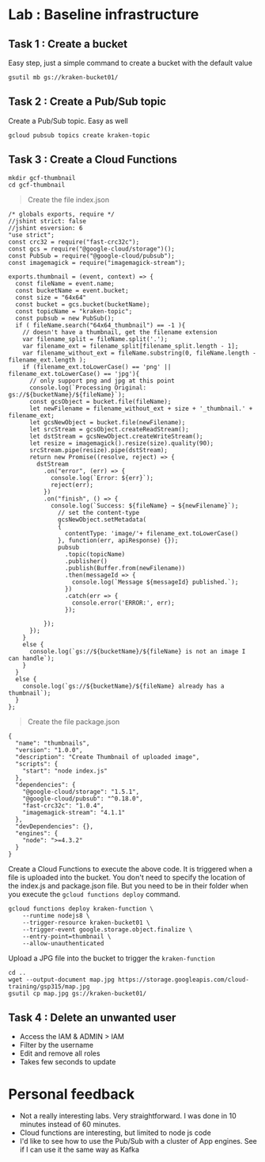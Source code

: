 # Lab : Baseline infrastructure

## Task 1 : Create a bucket

Easy step, just a simple command to create a bucket with the default value

```
gsutil mb gs://kraken-bucket01/
```

## Task 2 : Create a Pub/Sub topic

Create a Pub/Sub topic. Easy as well

```
gcloud pubsub topics create kraken-topic
```

## Task 3 : Create a Cloud Functions

```
mkdir gcf-thumbnail
cd gcf-thumbnail
```

> Create the file index.json

```
/* globals exports, require */
//jshint strict: false
//jshint esversion: 6
"use strict";
const crc32 = require("fast-crc32c");
const gcs = require("@google-cloud/storage")();
const PubSub = require("@google-cloud/pubsub");
const imagemagick = require("imagemagick-stream");

exports.thumbnail = (event, context) => {
  const fileName = event.name;
  const bucketName = event.bucket;
  const size = "64x64"
  const bucket = gcs.bucket(bucketName);
  const topicName = "kraken-topic";
  const pubsub = new PubSub();
  if ( fileName.search("64x64_thumbnail") == -1 ){
    // doesn't have a thumbnail, get the filename extension
    var filename_split = fileName.split('.');
    var filename_ext = filename_split[filename_split.length - 1];
    var filename_without_ext = fileName.substring(0, fileName.length - filename_ext.length );
    if (filename_ext.toLowerCase() == 'png' || filename_ext.toLowerCase() == 'jpg'){
      // only support png and jpg at this point
      console.log(`Processing Original: gs://${bucketName}/${fileName}`);
      const gcsObject = bucket.file(fileName);
      let newFilename = filename_without_ext + size + '_thumbnail.' + filename_ext;
      let gcsNewObject = bucket.file(newFilename);
      let srcStream = gcsObject.createReadStream();
      let dstStream = gcsNewObject.createWriteStream();
      let resize = imagemagick().resize(size).quality(90);
      srcStream.pipe(resize).pipe(dstStream);
      return new Promise((resolve, reject) => {
        dstStream
          .on("error", (err) => {
            console.log(`Error: ${err}`);
            reject(err);
          })
          .on("finish", () => {
            console.log(`Success: ${fileName} → ${newFilename}`);
              // set the content-type
              gcsNewObject.setMetadata(
              {
                contentType: 'image/'+ filename_ext.toLowerCase()
              }, function(err, apiResponse) {});
              pubsub
                .topic(topicName)
                .publisher()
                .publish(Buffer.from(newFilename))
                .then(messageId => {
                  console.log(`Message ${messageId} published.`);
                })
                .catch(err => {
                  console.error('ERROR:', err);
                });

          });
      });
    }
    else {
      console.log(`gs://${bucketName}/${fileName} is not an image I can handle`);
    }
  }
  else {
    console.log(`gs://${bucketName}/${fileName} already has a thumbnail`);
  }
};
```

> Create the file package.json

```
{
  "name": "thumbnails",
  "version": "1.0.0",
  "description": "Create Thumbnail of uploaded image",
  "scripts": {
    "start": "node index.js"
  },
  "dependencies": {
    "@google-cloud/storage": "1.5.1",
    "@google-cloud/pubsub": "^0.18.0",
    "fast-crc32c": "1.0.4",
    "imagemagick-stream": "4.1.1"
  },
  "devDependencies": {},
  "engines": {
    "node": ">=4.3.2"
  }
}
```

Create a Cloud Functions to execute the above code. It is triggered when a file is uploaded into the bucket.
You don't need to specify the location of the index.js and package.json file. But you need to be in their folder when
you execute the `gcloud functions deploy` command.

```
gcloud functions deploy kraken-function \
    --runtime nodejs8 \
    --trigger-resource kraken-bucket01 \
    --trigger-event google.storage.object.finalize \
    --entry-point=thumbnail \
    --allow-unauthenticated
```

Upload a JPG file into the bucket to trigger the `kraken-function`

```
cd ..
wget --output-document map.jpg https://storage.googleapis.com/cloud-training/gsp315/map.jpg
gsutil cp map.jpg gs://kraken-bucket01/
```

## Task 4 : Delete an unwanted user

- Access the IAM & ADMIN > IAM
- Filter by the username
- Edit and remove all roles
- Takes few seconds to update

# Personal feedback

- Not a really interesting labs. Very straightforward. I was done in 10 minutes instead of 60 minutes.
- Cloud functions are interesting, but limited to node js code
- I'd like to see how to use the Pub/Sub with a cluster of App engines. See if I can use it the same way as Kafka
